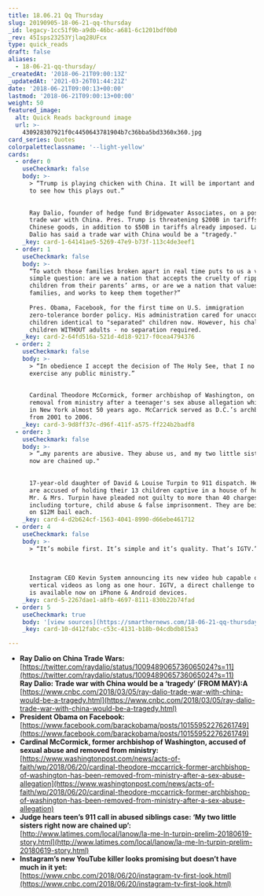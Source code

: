 ```yaml
---
title: 18.06.21 Qq Thursday
slug: 20190905-18-06-21-qq-thursday
_id: legacy-1cc51f9b-a9db-46bc-a681-6c1201bdf0b0
_rev: 45Isps23253Yjlaq28UFcx
type: quick_reads
draft: false
aliases:
  - 18-06-21-qq-thursday/
_createdAt: '2018-06-21T09:00:13Z'
_updatedAt: '2021-03-26T01:44:21Z'
date: '2018-06-21T09:00:13+00:00'
lastmod: '2018-06-21T09:00:13+00:00'
weight: 50
featured_image:
  alt: Quick Reads background image
  url: >-
    430928307921f0c4450643781904b7c36bba5bd3360x360.jpg
card_series: Quotes
colorpaletteclassname: '--light-yellow'
cards:
  - order: 0
    useCheckmark: false
    body: >-
      > “Trump is playing chicken with China. It will be important and telling
      to see how this plays out.”  
        
        
      Ray Dalio, founder of hedge fund Bridgewater Associates, on a possible
      trade war with China. Pres. Trump is threatening $200B in tariffs on
      Chinese goods, in addition to $50B in tariffs already imposed. Last month,
      Dalio has said a trade war with China would be a "tragedy."
    _key: card-1-64141ae5-5269-47e9-b73f-113c4de3eef1
  - order: 1
    useCheckmark: false
    body: >-
      “To watch those families broken apart in real time puts to us a very
      simple question: are we a nation that accepts the cruelty of ripping
      children from their parents’ arms, or are we a nation that values
      families, and works to keep them together?”  
        
      Pres. Obama, Facebook, for the first time on U.S. immigration
      zero-tolerance border policy. His administration cared for unaccompanied
      children identical to "separated" children now. However, his challenge was
      children WITHOUT adults - no separation required.
    _key: card-2-64fd516a-521d-4d18-9217-f0cea4794376
  - order: 2
    useCheckmark: false
    body: >-
      > “In obedience I accept the decision of The Holy See, that I no longer
      exercise any public ministry.”  
        
        
      Cardinal Theodore McCormick, former archbishop of Washington, on his
      removal from ministry after a teenager's sex abuse allegation while he was
      in New York almost 50 years ago. McCarrick served as D.C.’s archbishop
      from 2001 to 2006.
    _key: card-3-9d8ff37c-d96f-411f-a575-ff224b2badf8
  - order: 3
    useCheckmark: false
    body: >-
      > “…my parents are abusive. They abuse us, and my two little sisters right
      now are chained up."  
        
        
      17-year-old daughter of David & Louise Turpin to 911 dispatch. Her parents
      are accused of holding their 13 children captive in a house of horrors.
      Mr. & Mrs. Turpin have pleaded not guilty to more than 40 charges
      including torture, child abuse & false imprisonment. They are being held
      on $12M bail each.
    _key: card-4-d2b624cf-1563-4041-8990-d66ebe461712
  - order: 4
    useCheckmark: false
    body: >-
      > “It’s mobile first. It’s simple and it’s quality. That’s IGTV.”  
        
        
        
      Instagram CEO Kevin System announcing its new video hub capable of hosting
      vertical videos as long as one hour. IGTV, a direct challenge to YouTube,
      is available now on iPhone & Android devices.
    _key: card-5-2267dae1-a8fb-4697-8111-830b22b74fad
  - order: 5
    useCheckmark: true
    body: '[view sources](https://smarthernews.com/18-06-21-qq-thursday/)'
    _key: card-10-d412fabc-c53c-4131-b18b-04cdbdb815a3

---
```

* **Ray Dalio on China Trade Wars:**  
[https://twitter.com/raydalio/status/1009489065736065024?s=11](https://twitter.com/raydalio/status/1009489065736065024?s=11)  
**Ray Dalio: Trade war with China would be a ‘tragedy’ (FROM MAY):A**  
[https://www.cnbc.com/2018/03/05/ray-dalio-trade-war-with-china-would-be-a-tragedy.html](https://www.cnbc.com/2018/03/05/ray-dalio-trade-war-with-china-would-be-a-tragedy.html)
* **President Obama on Facebook:**  
[https://www.facebook.com/barackobama/posts/10155952276261749](https://www.facebook.com/barackobama/posts/10155952276261749)
* **Cardinal McCormick, former archbishop of Washington, accused of sexual abuse and removed from ministry:**  
[https://www.washingtonpost.com/news/acts-of-faith/wp/2018/06/20/cardinal-theodore-mccarrick-former-archbishop-of-washington-has-been-removed-from-ministry-after-a-sex-abuse-allegation](https://www.washingtonpost.com/news/acts-of-faith/wp/2018/06/20/cardinal-theodore-mccarrick-former-archbishop-of-washington-has-been-removed-from-ministry-after-a-sex-abuse-allegation)
* **Judge hears teen’s 911 call in abused siblings case: ‘My two little sisters right now are chained up’:**  
[http://www.latimes.com/local/lanow/la-me-ln-turpin-prelim-20180619-story.html](http://www.latimes.com/local/lanow/la-me-ln-turpin-prelim-20180619-story.html)
* **Instagram’s new YouTube killer looks promising but doesn’t have much in it yet:**  
[https://www.cnbc.com/2018/06/20/instagram-tv-first-look.html](https://www.cnbc.com/2018/06/20/instagram-tv-first-look.html)